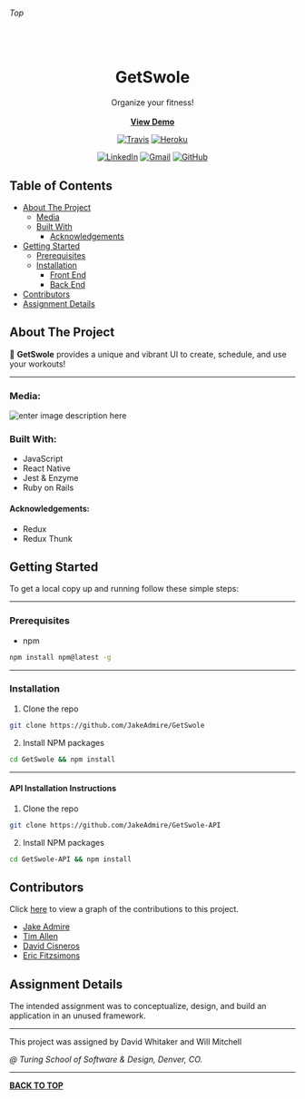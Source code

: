 ###### Top

<br />
<p align="center">
  <h1 align="center">GetSwole</h1>
  <p align="center">
    Organize your fitness!
    <br />
    <br />
    <b><a href="https://em-ja-palette-picker.herokuapp.com/">View Demo</a></b>
  </p>
</p>
<div align="center">

[![Travis][travis-shield]][travis-url] 
[![Heroku][heroku-shield]][heroku-url] 

[![LinkedIn][linkedin-shield]][linkedin-url] 
[![Gmail][gmail-shield]][gmail-url] 
[![GitHub][github-shield]][github-url] 
</div>

## Table of Contents

- [About The Project](#About-The-Project)
  - [Media](#Media)
  - [Built With](#Built-With)
    - [Acknowledgements](#Acknowledgements)
- [Getting Started](#Getting-Started)
  - [Prerequisites](#Prerequisites)
  - [Installation](#Installation)
    - [Front End](#Installation)
    - [Back End](#API-Installation-Instructions)
- [Contributors](#Contributors)
- [Assignment Details](#Assignment-Details)

## About The Project

💪 **GetSwole** provides a unique and vibrant UI to create, schedule, and use your workouts!

---

### Media:

![enter image description here](https://user-images.githubusercontent.com/44077214/71426162-05d9d080-2663-11ea-95d1-562853545af3.png)

### Built With:
- JavaScript
- React Native
- Jest & Enzyme
- Ruby on Rails

#### Acknowledgements:
- Redux
- Redux Thunk

## Getting Started

To get a local copy up and running follow these simple steps:

---

### Prerequisites

* npm
```sh
npm install npm@latest -g
```

---

### Installation

1. Clone the repo
```sh
git clone https://github.com/JakeAdmire/GetSwole
```
2. Install NPM packages
```sh
cd GetSwole && npm install
```
---
#### API Installation Instructions

1. Clone the repo
```sh
git clone https://github.com/JakeAdmire/GetSwole-API
```
2. Install NPM packages
```sh
cd GetSwole-API && npm install
```

## Contributors

Click [here](https://github.com/JakeAdmire/GetSwole/graphs/contributors) to view a graph of the contributions to this project.

- [Jake Admire](https://github.com/jakeadmire)
- [Tim Allen](https://github.com/timallen)
- [David Cisneros](https://github.com/developingdavid)
- [Eric Fitzsimons](https://github.com/ericfitzsimons451)

## Assignment Details

The intended assignment was to conceptualize, design, and build an application in an unused framework. 

---

This project was assigned by David Whitaker and Will Mitchell

_@ Turing School of Software & Design, Denver, CO._

---

**[BACK TO TOP](#top)**

<!-- URL References  -->
[linkedin-shield]: https://img.shields.io/badge/-LinkedIn-0077b5.svg?style=for-the-badge&logo=linkedin
[linkedin-url]: https://linkedin.com/in/jakeadmire

[gmail-shield]: https://img.shields.io/badge/-Email-red.svg?style=for-the-badge&logo=gmail&logoColor=white
[gmail-url]: mailto:jakeadmire1@gmail.com

[github-shield]: https://img.shields.io/badge/dynamic/json?label=Follow&query=length&url=https://api.github.com/users/jakeadmire/followers&style=for-the-badge&logo=github
[github-url]: https://github.com/JakeAdmire/

[travis-shield]: https://img.shields.io/travis/criteriamor/Palette-Picker-API?label=travis-ci&logo=travis&style=for-the-badge
[travis-url]: https://travis-ci.org/JakeAdmire/GetSwole

[heroku-shield]: https://img.shields.io/badge/expo-deployed-lightblue?style=for-the-badge&logo=expo
[heroku-url]: https://expo.io/@jakeadmire/getSwole

